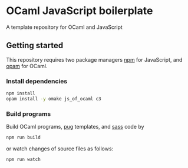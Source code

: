 # OCaml JavaScript boilerplate

A template repository for OCaml and JavaScript

## Getting started

This repository requires two package managers [npm](https://www.npmjs.com/) for JavaScript, and [opam](https://opam.ocaml.org/) for OCaml.

### Install dependencies

```sh
npm install
opam install -y omake js_of_ocaml c3
```

### Build programs

Build OCaml programs, [pug](https://pugjs.org/) templates, and [sass](http://sass-lang.com/) code by

```sh
npm run build
```

or watch changes of source files as follows:

```
npm run watch
```
